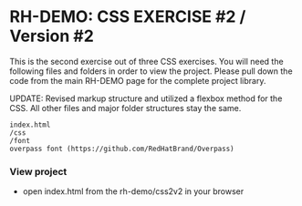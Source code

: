 # RH-DEMO: CSS EXERCISE #2 / Version #2

This is the second exercise out of three CSS exercises. You will need the following files and folders in order to view the project. Please pull down the code from the main RH-DEMO page for the complete project library.

UPDATE: Revised markup structure and utilized a flexbox method for the CSS. All other files and major folder structures stay the same.

```
index.html
/css 
/font
overpass font (https://github.com/RedHatBrand/Overpass)
```

### View project
- open index.html from the rh-demo/css2v2 in your browser
